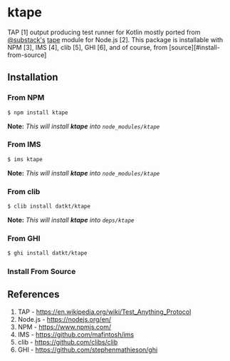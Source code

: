 ktape
=====

TAP [1] output producing test runner for Kotlin mostly ported from
[@substack's](https://github.com/substack)
[tape](https://github.com/substack/tape) module for Node.js [2]. This
package is installable with NPM [3], IMS [4], clib [5], GHI [6], and of
course, from [source][#install-from-source]

## Installation

### From NPM

```sh
$ npm install ktape
```

**Note:** *This will install **ktape** into `node_modules/ktape`*

### From IMS

```sh
$ ims ktape
```

**Note:** *This will install **ktape** into `node_modules/ktape`*

### From clib

```sh
$ clib install datkt/ktape
```

**Note:** *This will install **ktape** into `deps/ktape`*

### From GHI

```sh
$ ghi install datkt/ktape
```

### Install From Source

## References

1. TAP - https://en.wikipedia.org/wiki/Test_Anything_Protocol
2. Node.js - https://nodejs.org/en/
3. NPM - https://www.npmjs.com/
4. IMS - https://github.com/mafintosh/ims
5. clib - https://github.com/clibs/clib
6. GHI - https://github.com/stephenmathieson/ghi
